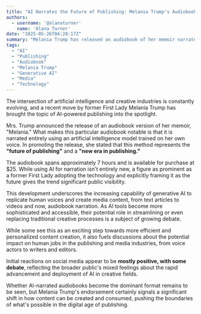```yaml
---
title: "AI Narrates the Future of Publishing: Melania Trump's Audiobook Sparks Discussion"
authors:
  - username: '@alanaturner'
    name: 'Alana Turner'
date: "2025-05-26T04:28:17Z"
summary: "Melania Trump has released an audiobook of her memoir narrated by an AI clone of her voice, declaring it the 'future of publishing.' This move highlights the accelerating integration of AI into content creation and raises questions about its impact on creative industries and jobs."
tags:
  - "AI"
  - "Publishing"
  - "Audiobook"
  - "Melania Trump"
  - "Generative AI"
  - "Media"
  - "Technology"
---
```


The intersection of artificial intelligence and creative industries is constantly evolving, and a recent move by former First Lady Melania Trump has brought the topic of AI-powered publishing into the spotlight.

Mrs. Trump announced the release of an audiobook version of her memoir, "Melania." What makes this particular audiobook notable is that it is narrated entirely using an artificial intelligence model trained on her own voice. In promoting the release, she stated that this method represents the **"future of publishing"** and a **"new era in publishing."**

The audiobook spans approximately 7 hours and is available for purchase at $25. While using AI for narration isn't entirely new, a figure as prominent as a former First Lady adopting the technology and explicitly framing it as the future gives the trend significant public visibility.

This development underscores the increasing capability of generative AI to replicate human voices and create media content, from text articles to videos and now, audiobook narration. As AI tools become more sophisticated and accessible, their potential role in streamlining or even replacing traditional creative processes is a subject of growing debate.

While some see this as an exciting step towards more efficient and personalized content creation, it also fuels discussions about the potential impact on human jobs in the publishing and media industries, from voice actors to writers and editors.

Initial reactions on social media appear to be **mostly positive, with some debate**, reflecting the broader public's mixed feelings about the rapid advancement and deployment of AI in creative fields.

Whether AI-narrated audiobooks become the dominant format remains to be seen, but Melania Trump's endorsement certainly signals a significant shift in how content can be created and consumed, pushing the boundaries of what's possible in the digital age of publishing.
